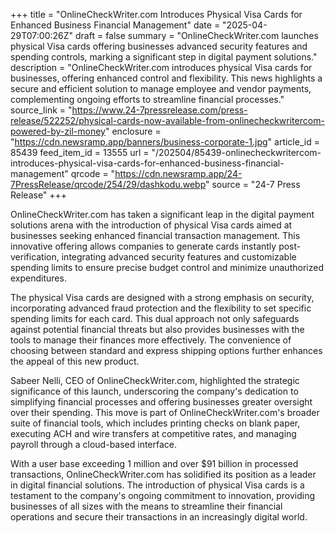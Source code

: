 +++
title = "OnlineCheckWriter.com Introduces Physical Visa Cards for Enhanced Business Financial Management"
date = "2025-04-29T07:00:26Z"
draft = false
summary = "OnlineCheckWriter.com launches physical Visa cards offering businesses advanced security features and spending controls, marking a significant step in digital payment solutions."
description = "OnlineCheckWriter.com introduces physical Visa cards for businesses, offering enhanced control and flexibility. This news highlights a secure and efficient solution to manage employee and vendor payments, complementing ongoing efforts to streamline financial processes."
source_link = "https://www.24-7pressrelease.com/press-release/522252/physical-cards-now-available-from-onlinecheckwritercom-powered-by-zil-money"
enclosure = "https://cdn.newsramp.app/banners/business-corporate-1.jpg"
article_id = 85439
feed_item_id = 13555
url = "/202504/85439-onlinecheckwritercom-introduces-physical-visa-cards-for-enhanced-business-financial-management"
qrcode = "https://cdn.newsramp.app/24-7PressRelease/qrcode/254/29/dashkodu.webp"
source = "24-7 Press Release"
+++

<p>OnlineCheckWriter.com has taken a significant leap in the digital payment solutions arena with the introduction of physical Visa cards aimed at businesses seeking enhanced financial transaction management. This innovative offering allows companies to generate cards instantly post-verification, integrating advanced security features and customizable spending limits to ensure precise budget control and minimize unauthorized expenditures.</p><p>The physical Visa cards are designed with a strong emphasis on security, incorporating advanced fraud protection and the flexibility to set specific spending limits for each card. This dual approach not only safeguards against potential financial threats but also provides businesses with the tools to manage their finances more effectively. The convenience of choosing between standard and express shipping options further enhances the appeal of this new product.</p><p>Sabeer Nelli, CEO of OnlineCheckWriter.com, highlighted the strategic significance of this launch, underscoring the company's dedication to simplifying financial processes and offering businesses greater oversight over their spending. This move is part of OnlineCheckWriter.com's broader suite of financial tools, which includes printing checks on blank paper, executing ACH and wire transfers at competitive rates, and managing payroll through a cloud-based interface.</p><p>With a user base exceeding 1 million and over $91 billion in processed transactions, OnlineCheckWriter.com has solidified its position as a leader in digital financial solutions. The introduction of physical Visa cards is a testament to the company's ongoing commitment to innovation, providing businesses of all sizes with the means to streamline their financial operations and secure their transactions in an increasingly digital world.</p>